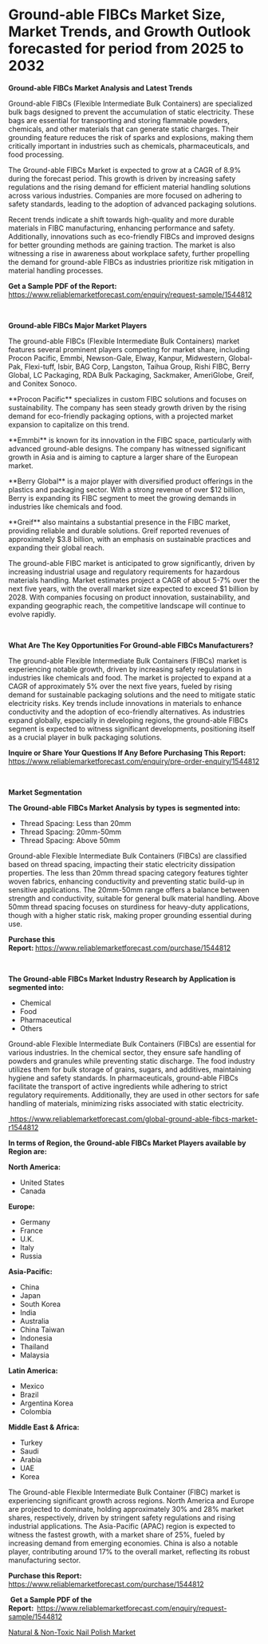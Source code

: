 <p><h1>Ground-able FIBCs Market Size, Market Trends, and Growth Outlook forecasted for period from 2025 to 2032</h1></p><p><strong>Ground-able FIBCs Market Analysis and Latest Trends</strong></p>
<p><p>Ground-able FIBCs (Flexible Intermediate Bulk Containers) are specialized bulk bags designed to prevent the accumulation of static electricity. These bags are essential for transporting and storing flammable powders, chemicals, and other materials that can generate static charges. Their grounding feature reduces the risk of sparks and explosions, making them critically important in industries such as chemicals, pharmaceuticals, and food processing.</p><p>The Ground-able FIBCs Market is expected to grow at a CAGR of 8.9% during the forecast period. This growth is driven by increasing safety regulations and the rising demand for efficient material handling solutions across various industries. Companies are more focused on adhering to safety standards, leading to the adoption of advanced packaging solutions. </p><p>Recent trends indicate a shift towards high-quality and more durable materials in FIBC manufacturing, enhancing performance and safety. Additionally, innovations such as eco-friendly FIBCs and improved designs for better grounding methods are gaining traction. The market is also witnessing a rise in awareness about workplace safety, further propelling the demand for ground-able FIBCs as industries prioritize risk mitigation in material handling processes.</p></p>
<p><strong>Get a Sample PDF of the Report:&nbsp;</strong> <a href="https://www.reliablemarketforecast.com/enquiry/request-sample/1544812?utm_campaign=1141&utm_medium=2&utm_source=Github&utm_content=ia&utm_term=09022025&utm_id=ground-able-fibcs">https://www.reliablemarketforecast.com/enquiry/request-sample/1544812</a></p>
<p>&nbsp;</p>
<p><strong>Ground-able FIBCs Major Market Players</strong></p>
<p><p>The ground-able FIBCs (Flexible Intermediate Bulk Containers) market features several prominent players competing for market share, including Procon Pacific, Emmbi, Newson-Gale, Elway, Kanpur, Midwestern, Global-Pak, Flexi-tuff, Isbir, BAG Corp, Langston, Taihua Group, Rishi FIBC, Berry Global, LC Packaging, RDA Bulk Packaging, Sackmaker, AmeriGlobe, Greif, and Conitex Sonoco.</p><p>**Procon Pacific** specializes in custom FIBC solutions and focuses on sustainability. The company has seen steady growth driven by the rising demand for eco-friendly packaging options, with a projected market expansion to capitalize on this trend.</p><p>**Emmbi** is known for its innovation in the FIBC space, particularly with advanced ground-able designs. The company has witnessed significant growth in Asia and is aiming to capture a larger share of the European market.</p><p>**Berry Global** is a major player with diversified product offerings in the plastics and packaging sector. With a strong revenue of over $12 billion, Berry is expanding its FIBC segment to meet the growing demands in industries like chemicals and food.</p><p>**Greif** also maintains a substantial presence in the FIBC market, providing reliable and durable solutions. Greif reported revenues of approximately $3.8 billion, with an emphasis on sustainable practices and expanding their global reach.</p><p>The ground-able FIBC market is anticipated to grow significantly, driven by increasing industrial usage and regulatory requirements for hazardous materials handling. Market estimates project a CAGR of about 5-7% over the next five years, with the overall market size expected to exceed $1 billion by 2028. With companies focusing on product innovation, sustainability, and expanding geographic reach, the competitive landscape will continue to evolve rapidly.</p></p>
<p>&nbsp;</p>
<p><strong>What Are The Key Opportunities For Ground-able FIBCs Manufacturers?</strong></p>
<p><p>The ground-able Flexible Intermediate Bulk Containers (FIBCs) market is experiencing notable growth, driven by increasing safety regulations in industries like chemicals and food. The market is projected to expand at a CAGR of approximately 5% over the next five years, fueled by rising demand for sustainable packaging solutions and the need to mitigate static electricity risks. Key trends include innovations in materials to enhance conductivity and the adoption of eco-friendly alternatives. As industries expand globally, especially in developing regions, the ground-able FIBCs segment is expected to witness significant developments, positioning itself as a crucial player in bulk packaging solutions.</p></p>
<p><strong>Inquire or Share Your Questions If Any Before Purchasing This Report:</strong> <a href="https://www.reliablemarketforecast.com/enquiry/pre-order-enquiry/1544812?utm_campaign=1141&utm_medium=2&utm_source=Github&utm_content=ia&utm_term=09022025&utm_id=ground-able-fibcs">https://www.reliablemarketforecast.com/enquiry/pre-order-enquiry/1544812</a></p>
<p>&nbsp;</p>
<p><strong>Market Segmentation</strong></p>
<p><strong>The Ground-able FIBCs Market Analysis by types is segmented into:</strong></p>
<p><ul><li>Thread Spacing: Less than 20mm</li><li>Thread Spacing: 20mm-50mm</li><li>Thread Spacing: Above 50mm</li></ul></p>
<p><p>Ground-able Flexible Intermediate Bulk Containers (FIBCs) are classified based on thread spacing, impacting their static electricity dissipation properties. The less than 20mm thread spacing category features tighter woven fabrics, enhancing conductivity and preventing static build-up in sensitive applications. The 20mm-50mm range offers a balance between strength and conductivity, suitable for general bulk material handling. Above 50mm thread spacing focuses on sturdiness for heavy-duty applications, though with a higher static risk, making proper grounding essential during use.</p></p>
<p><strong>Purchase this Report:&nbsp;</strong><a href="https://www.reliablemarketforecast.com/purchase/1544812?utm_campaign=1141&utm_medium=2&utm_source=Github&utm_content=ia&utm_term=09022025&utm_id=ground-able-fibcs">https://www.reliablemarketforecast.com/purchase/1544812</a></p>
<p>&nbsp;</p>
<p><strong>The Ground-able FIBCs Market Industry Research by Application is segmented into:</strong></p>
<p><ul><li>Chemical</li><li>Food</li><li>Pharmaceutical</li><li>Others</li></ul></p>
<p><p>Ground-able Flexible Intermediate Bulk Containers (FIBCs) are essential for various industries. In the chemical sector, they ensure safe handling of powders and granules while preventing static discharge. The food industry utilizes them for bulk storage of grains, sugars, and additives, maintaining hygiene and safety standards. In pharmaceuticals, ground-able FIBCs facilitate the transport of active ingredients while adhering to strict regulatory requirements. Additionally, they are used in other sectors for safe handling of materials, minimizing risks associated with static electricity.</p></p>
<p><a href="https://www.reliablemarketforecast.com/global-ground-able-fibcs-market-r1544812?utm_campaign=1141&utm_medium=2&utm_source=Github&utm_content=ia&utm_term=09022025&utm_id=ground-able-fibcs">&nbsp;https://www.reliablemarketforecast.com/global-ground-able-fibcs-market-r1544812</a></p>
<p><strong>In terms of Region, the Ground-able FIBCs Market Players available by Region are:</strong></p>
<p>
    <p> <strong> North America: </strong>
        <ul>
            <li>United States</li>
            <li>Canada</li>
        </ul>
        </p> 
    <p> <strong> Europe: </strong>
        <ul>
            <li>Germany</li>
            <li>France</li>
            <li>U.K.</li>
            <li>Italy</li>
            <li>Russia</li>
        </ul>
        </p> 
    <p> <strong> Asia-Pacific: </strong>
        <ul>
            <li>China</li>
            <li>Japan</li>
            <li>South Korea</li>
            <li>India</li>
            <li>Australia</li>
            <li>China Taiwan</li>
            <li>Indonesia</li>
            <li>Thailand</li>
            <li>Malaysia</li>
        </ul>
        </p> 
    <p> <strong> Latin America: </strong>
        <ul>
            <li>Mexico</li>
            <li>Brazil</li>
            <li>Argentina Korea</li>
            <li>Colombia</li>
        </ul>
        </p> 
    <p> <strong> Middle East & Africa: </strong>
        <ul>
            <li>Turkey</li>
            <li>Saudi</li>
            <li>Arabia</li>
            <li>UAE</li>
            <li>Korea</li>
        </ul>
    </p>
    </p>
<p><p>The Ground-able Flexible Intermediate Bulk Container (FIBC) market is experiencing significant growth across regions. North America and Europe are projected to dominate, holding approximately 30% and 28% market shares, respectively, driven by stringent safety regulations and rising industrial applications. The Asia-Pacific (APAC) region is expected to witness the fastest growth, with a market share of 25%, fueled by increasing demand from emerging economies. China is also a notable player, contributing around 17% to the overall market, reflecting its robust manufacturing sector.</p></p>
<p><strong>Purchase this Report: </strong><a href="https://www.reliablemarketforecast.com/purchase/1544812?utm_campaign=1141&utm_medium=2&utm_source=Github&utm_content=ia&utm_term=09022025&utm_id=ground-able-fibcs">https://www.reliablemarketforecast.com/purchase/1544812</a></p>
<p>&nbsp;<strong>Get a Sample PDF of the Report:&nbsp;&nbsp;</strong><a href="https://www.reliablemarketforecast.com/enquiry/request-sample/1544812?utm_campaign=1141&utm_medium=2&utm_source=Github&utm_content=ia&utm_term=09022025&utm_id=ground-able-fibcs">https://www.reliablemarketforecast.com/enquiry/request-sample/1544812</a></p>
<p><strong></strong></p>
<p><p><a href="https://github.com/FassouRP/Market-Research-Report-List-7/blob/main/natural-non-toxic-nail-polish-market.md?utm_campaign=1141&utm_medium=2&utm_source=Github&utm_content=ia&utm_term=09022025&utm_id=ground-able-fibcs">Natural & Non-Toxic Nail Polish Market</a></p></p>